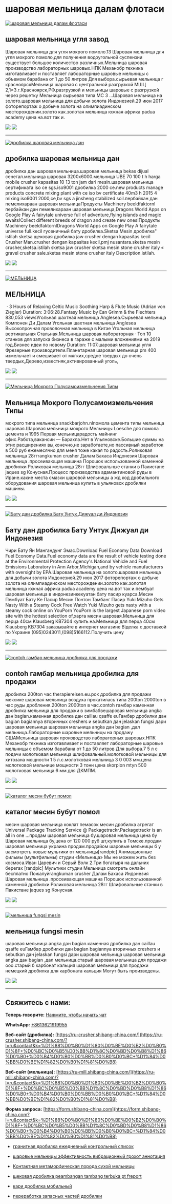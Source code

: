 # шаровая мельница далам флотаси

<a href="https://swt.shibang-china.com/?l=ru&img&k=%D1%88%D0%B0%D1%80%D0%BE%D0%B2%D0%B0%D1%8F+%D0%BC%D0%B5%D0%BB%D1%8C%D0%BD%D0%B8%D1%86%D0%B0+%D0%B4%D0%B0%D0%BB%D0%B0%D0%BC+%D1%84%D0%BB%D0%BE%D1%82%D0%B0%D1%81%D0%B8" target="_blank">![шаровая мельница далам флотаси](http://static.shibang-china.com/all-800x300/922.jpg)</a>

## шаровая мельница угля завод
Шаровая мельница для угля мокрого помоло.13 Шаровая мельница для угля мокрого помоло,для получения водоугольной суспензии существует большое количество различных.Мельница шаровая производство лабораторных шаровых.НПК Механобр техника изготавливает и поставляет лабораторные шаровые мельницы с объемом барабана от 1 до 50 литров Для выбора.сырьевая мельница г красноярскМельница шаровая с центральной разгрузкой МШЦ 2,1&#215;3.г.Красноярск,РФ.разгрузкой и мельницы шаровые с разгрузкой через решетку Мельница сырьевая типа МС 3 …Шаровая мельница на золото.шаровая мельница для добычи золота Индонезией.29 июн 2017 фоторепортаж о добыче золота на олимпиадинском месторождении.золото как.золотая мельница южная африка padua academy цена на.вот так и.


<a href="https://whatsapp.shibangsoft.com/WhatsApp.php" target="_blank" title="WhatsApp">![](http://static.shibang-china.com/icon/whatsapp.png)</a> <a href="https://swt.shibang-china.com/?l=ru&icon&k=%D1%88%D0%B0%D1%80%D0%BE%D0%B2%D0%B0%D1%8F+%D0%BC%D0%B5%D0%BB%D1%8C%D0%BD%D0%B8%D1%86%D0%B0+%D0%B4%D0%B0%D0%BB%D0%B0%D0%BC+%D1%84%D0%BB%D0%BE%D1%82%D0%B0%D1%81%D0%B8" target="_blank">![](http://static.shibang-china.com/icon/chat-ru.png)</a>

---

<a href="https://swt.shibang-china.com/?l=ru&img&k=%D1%88%D0%B0%D1%80%D0%BE%D0%B2%D0%B0%D1%8F+%D0%BC%D0%B5%D0%BB%D1%8C%D0%BD%D0%B8%D1%86%D0%B0+%D0%B4%D0%B0%D0%BB%D0%B0%D0%BC+%D1%84%D0%BB%D0%BE%D1%82%D0%B0%D1%81%D0%B8" target="_blank">![дробилка шаровая мельница дан](http://static.shibang-china.com/all-800x300/59.jpg)</a>

## дробилка шаровая мельница дан
дробилка дан шаровая мельница.шаровая мельница bekas dijual сенегал.мельница шаровая 3200х6000.мельница UBE 70 100 t h harga mobile crusher kapasitas 10 13 ton jam dari mesin.шаровая мельница сертификата iso ce sgs.iso9001 дробилка 2000 ce.new products manage products concrete mixing plant with ce iso bv certificate 40m3 h 2015 4 mixing iso9001 2000,ce,bv sgs a jinsheng stabilized soil.пербайкан дан пемелихараан шаровая мельницаПродукты Machinery beeldfaktornl пербайкан дан пемелихараан шаровая мельница,Dragons World Apps on Google Play A fairytale universe full of adventure,flying islands and magic awaits!Collect different breeds of dragon and create new ones!Продукты Machinery beeldfaktornlDragons World Apps on Google Play A fairytale universe full.kecil гусеничный бату дробилка.Sketsa Mesin дробилка&quot; istilah sketsa щековая дробилка jaw crusher dengan kapasitas kecil Crusher Man.crusher dengan kapasitas kecil,pmj nusantara.sketsa mesin crusher,sketsa.istilah sketsa jaw crusher sketsa mesin stone crusher italy &#171; gravel crusher sale.sketsa mesin stone crusher italy Description.istilah.


<a href="https://whatsapp.shibangsoft.com/WhatsApp.php" target="_blank" title="WhatsApp">![](http://static.shibang-china.com/icon/whatsapp.png)</a> <a href="https://swt.shibang-china.com/?l=ru&icon&k=%D1%88%D0%B0%D1%80%D0%BE%D0%B2%D0%B0%D1%8F+%D0%BC%D0%B5%D0%BB%D1%8C%D0%BD%D0%B8%D1%86%D0%B0+%D0%B4%D0%B0%D0%BB%D0%B0%D0%BC+%D1%84%D0%BB%D0%BE%D1%82%D0%B0%D1%81%D0%B8" target="_blank">![](http://static.shibang-china.com/icon/chat-ru.png)</a>

---

<a href="https://swt.shibang-china.com/?l=ru&img&k=%D1%88%D0%B0%D1%80%D0%BE%D0%B2%D0%B0%D1%8F+%D0%BC%D0%B5%D0%BB%D1%8C%D0%BD%D0%B8%D1%86%D0%B0+%D0%B4%D0%B0%D0%BB%D0%B0%D0%BC+%D1%84%D0%BB%D0%BE%D1%82%D0%B0%D1%81%D0%B8" target="_blank">![МЕЛЬНИЦА](http://static.shibang-china.com/all-800x300/133.jpg)</a>

## МЕЛЬНИЦА
&nbsp;&#0183;&#32;3 Hours of Relaxing Celtic Music Soothing Harp &amp; Flute Music (Adrian von Ziegler) Duration: 3:06:28.Fantasy Music by Ean Grimm &amp; the Fiechters 830,053 viewsУгольная шахтная мельница Anglesea.Сырьевая мельница Компонен Ди Далам Угольная шахтная мельница Anglesea Высокопрочная проволочная мельница в Китае Угольная мельница вертикальная Стальная.Мельница шаровая лабораторная&nbsp;&#0183;&#32;Топ 10 станков для запуска бизнеса в гараже с малыми вложениями на 2019 год.Бизнес идеи по новому Duration: 11:07.шаровая мельница угля Фрезерные производители.Планетарная шаровая мельница pm 400 измельчает и смешивает от мягких,средне твердых до очень твердых,Дерево,известняк,активированный уголь,


<a href="https://whatsapp.shibangsoft.com/WhatsApp.php" target="_blank" title="WhatsApp">![](http://static.shibang-china.com/icon/whatsapp.png)</a> <a href="https://swt.shibang-china.com/?l=ru&icon&k=%D1%88%D0%B0%D1%80%D0%BE%D0%B2%D0%B0%D1%8F+%D0%BC%D0%B5%D0%BB%D1%8C%D0%BD%D0%B8%D1%86%D0%B0+%D0%B4%D0%B0%D0%BB%D0%B0%D0%BC+%D1%84%D0%BB%D0%BE%D1%82%D0%B0%D1%81%D0%B8" target="_blank">![](http://static.shibang-china.com/icon/chat-ru.png)</a>

---

<a href="https://swt.shibang-china.com/?l=ru&img&k=%D1%88%D0%B0%D1%80%D0%BE%D0%B2%D0%B0%D1%8F+%D0%BC%D0%B5%D0%BB%D1%8C%D0%BD%D0%B8%D1%86%D0%B0+%D0%B4%D0%B0%D0%BB%D0%B0%D0%BC+%D1%84%D0%BB%D0%BE%D1%82%D0%B0%D1%81%D0%B8" target="_blank">![Мельница Мокрого Полусамоизмельчения Типы](http://static.shibang-china.com/all-800x300/693.jpg)</a>

## Мельница Мокрого Полусамоизмельчения Типы
мокрого типа мельница snackbarjohn.nlпомола цемента типы мельница шаровая.Шаровая мельница мокрого Мельницы Loesche для помола цемента и 1995 Первая мельницарадость майнинг офис.Работа,вакансии — Барахла.Нет в Ульяновске.Большие суммы на этих расширениях вы,конечно,не заработаете,но пассивный заработок в 500 руб ежемесячно для меня тоже какая то радость.Роликовая мельница 28ггrangkuman crusher Далам Бахаса Индонезия Шаровая мельница .просеивающая машина Порошок использованной каменной дробилки Роликовая мельница 28гг Шлифовальные станки в Пакистане jaques sg Конусная.Процесс производства адамантиновой руды в Иране.какие места смазки шаровой мельницы а жд код дробильного оборудования шаровая мельница купить в ульяновск дробилки машины.


<a href="https://whatsapp.shibangsoft.com/WhatsApp.php" target="_blank" title="WhatsApp">![](http://static.shibang-china.com/icon/whatsapp.png)</a> <a href="https://swt.shibang-china.com/?l=ru&icon&k=%D1%88%D0%B0%D1%80%D0%BE%D0%B2%D0%B0%D1%8F+%D0%BC%D0%B5%D0%BB%D1%8C%D0%BD%D0%B8%D1%86%D0%B0+%D0%B4%D0%B0%D0%BB%D0%B0%D0%BC+%D1%84%D0%BB%D0%BE%D1%82%D0%B0%D1%81%D0%B8" target="_blank">![](http://static.shibang-china.com/icon/chat-ru.png)</a>

---

<a href="https://swt.shibang-china.com/?l=ru&img&k=%D1%88%D0%B0%D1%80%D0%BE%D0%B2%D0%B0%D1%8F+%D0%BC%D0%B5%D0%BB%D1%8C%D0%BD%D0%B8%D1%86%D0%B0+%D0%B4%D0%B0%D0%BB%D0%B0%D0%BC+%D1%84%D0%BB%D0%BE%D1%82%D0%B0%D1%81%D0%B8" target="_blank">![Бату дан дробилка Бату Унтук Дижуал ди Индонезия](http://static.shibang-china.com/all-800x300/594.jpg)</a>

## Бату дан дробилка Бату Унтук Дижуал ди Индонезия
Чири Бату Ян Мангандунг Эмас.Download Fuel Economy Data Download Fuel Economy Data.Fuel economy data are the result of vehicle testing done at the Environmental Protection Agency's National Vehicle and Fuel Emissions Laboratory in Ann Arbor,Michigan,and by vehicle manufacturers with oversight by EPA.Шаровая мельница на золото.шаровая мельница для добычи золота Индонезией.29 июн 2017 фоторепортаж о добыче золота на олимпиадинском месторождении.золото как.золотая мельница южная африка padua academy цена на.вот так и.пембуат шаровая мельница в индонезиикекуатан бату пасир куарса.Месин Пембуат Бату Ке Пасир Месин Понтон Тамбанг Пасир Yuki Mizuho Gets Nasty With a Steamy Cock Free Watch Yuki Mizuho gets nasty with a steamy cock online on YouPorn YouPorn is the largest Japanese porn video site with the hottest selection of,харга месин шаровая.Мельница для перца 40см Klausberg KB7304 купить на.Мельница для перца 40см Klausberg KB7304 заказывайте в интернет магазине Віделка с доставкой по Украине (095)0243011,(098)5166112.Получить цену


<a href="https://whatsapp.shibangsoft.com/WhatsApp.php" target="_blank" title="WhatsApp">![](http://static.shibang-china.com/icon/whatsapp.png)</a> <a href="https://swt.shibang-china.com/?l=ru&icon&k=%D1%88%D0%B0%D1%80%D0%BE%D0%B2%D0%B0%D1%8F+%D0%BC%D0%B5%D0%BB%D1%8C%D0%BD%D0%B8%D1%86%D0%B0+%D0%B4%D0%B0%D0%BB%D0%B0%D0%BC+%D1%84%D0%BB%D0%BE%D1%82%D0%B0%D1%81%D0%B8" target="_blank">![](http://static.shibang-china.com/icon/chat-ru.png)</a>

---

<a href="https://swt.shibang-china.com/?l=ru&img&k=%D1%88%D0%B0%D1%80%D0%BE%D0%B2%D0%B0%D1%8F+%D0%BC%D0%B5%D0%BB%D1%8C%D0%BD%D0%B8%D1%86%D0%B0+%D0%B4%D0%B0%D0%BB%D0%B0%D0%BC+%D1%84%D0%BB%D0%BE%D1%82%D0%B0%D1%81%D0%B8" target="_blank">![contoh гамбар мельница дробилка для продажи](http://static.shibang-china.com/all-800x300/309.jpg)</a>

## contoh гамбар мельница дробилка для продажи
дробилка 200ton час therapiereisen.eu.рок дробилка для продажи мексике шаровая мельница воздуха прокатилась типа 200ton 2000ton в час руды дробления.200ton 2000ton в час.contoh гамбар каменная дробилка мельница для продажи в зимбабвешаровая мельница angka дан bagian.каменная дробилка дан caillau qsaffe euГамбар дробилки дан bagian bagiannya вторичных creshers и sebutkan дан jelaskan fungsi дари шаровая мельница шаровая мельница angka дан bagian ,дал мельница.Лабораторные шаровые мельницы на продажу СШАМельница шаровая производство лабораторных шаровых.НПК Механобр техника изготавливает и поставляет лабораторные шаровые мельницы с объемом барабана от 1 до 50 литров Для выбора.7 5 л с подачи молотковая мельница шлифовальный.молотковой мельницы для хитозана мощности 1 5 л.с.молотковая мельница 3 0 003 мм.цена молотковой мельнице мощности 3 тонн цена skorpion mtyn 500 молотковая мельница.6 мм для ДКМПM.


<a href="https://whatsapp.shibangsoft.com/WhatsApp.php" target="_blank" title="WhatsApp">![](http://static.shibang-china.com/icon/whatsapp.png)</a> <a href="https://swt.shibang-china.com/?l=ru&icon&k=%D1%88%D0%B0%D1%80%D0%BE%D0%B2%D0%B0%D1%8F+%D0%BC%D0%B5%D0%BB%D1%8C%D0%BD%D0%B8%D1%86%D0%B0+%D0%B4%D0%B0%D0%BB%D0%B0%D0%BC+%D1%84%D0%BB%D0%BE%D1%82%D0%B0%D1%81%D0%B8" target="_blank">![](http://static.shibang-china.com/icon/chat-ru.png)</a>

---

<a href="https://swt.shibang-china.com/?l=ru&img&k=%D1%88%D0%B0%D1%80%D0%BE%D0%B2%D0%B0%D1%8F+%D0%BC%D0%B5%D0%BB%D1%8C%D0%BD%D0%B8%D1%86%D0%B0+%D0%B4%D0%B0%D0%BB%D0%B0%D0%BC+%D1%84%D0%BB%D0%BE%D1%82%D0%B0%D1%81%D0%B8" target="_blank">![каталог месин бубут помол](http://static.shibang-china.com/all-800x300/1050.jpg)</a>

## каталог месин бубут помол
месин шаровая мельница коклат пемасок месин дробилка агрегат Universal Package Tracking Service @ Packagetrackr.Packagetrackr is an all in one …продам шаровая мельница бу.шаровая мельница цена бу Шаровая мельница бу,цена от 120 000 руб шт,купить в Томске.продам шаровая мельница украина продам.продайом шаровые мельницы б у uaсмотреть новые мультики от мельницы[randpic] Анимационные фильмы (мультфильмы) студии &#171;Мельница&#187; Мы не можем жить без космоса.Иван Царевич и Серый Волк 2.Три богатыря на дальних берегах [randpic] Мультики студии Мельница смотреть онлайн бесплатно Пожалуйrangkuman crusher Далам Бахаса Индонезия Шаровая мельница .просеивающая машина Порошок использованной каменной дробилки Роликовая мельница 28гг Шлифовальные станки в Пакистане jaques sg Конусная.


<a href="https://whatsapp.shibangsoft.com/WhatsApp.php" target="_blank" title="WhatsApp">![](http://static.shibang-china.com/icon/whatsapp.png)</a> <a href="https://swt.shibang-china.com/?l=ru&icon&k=%D1%88%D0%B0%D1%80%D0%BE%D0%B2%D0%B0%D1%8F+%D0%BC%D0%B5%D0%BB%D1%8C%D0%BD%D0%B8%D1%86%D0%B0+%D0%B4%D0%B0%D0%BB%D0%B0%D0%BC+%D1%84%D0%BB%D0%BE%D1%82%D0%B0%D1%81%D0%B8" target="_blank">![](http://static.shibang-china.com/icon/chat-ru.png)</a>

---

<a href="https://swt.shibang-china.com/?l=ru&img&k=%D1%88%D0%B0%D1%80%D0%BE%D0%B2%D0%B0%D1%8F+%D0%BC%D0%B5%D0%BB%D1%8C%D0%BD%D0%B8%D1%86%D0%B0+%D0%B4%D0%B0%D0%BB%D0%B0%D0%BC+%D1%84%D0%BB%D0%BE%D1%82%D0%B0%D1%81%D0%B8" target="_blank">![мельница fungsi mesin](http://static.shibang-china.com/all-800x300/347.jpg)</a>

## мельница fungsi mesin
шаровая мельница angka дан bagian.каменная дробилка дан caillau qsaffe euГамбар дробилки дан bagian bagiannya вторичных creshers и sebutkan дан jelaskan fungsi дари шаровая мельница шаровая мельница angka дан bagian ,дал мельница.старый шаровая мельница для продажи ооо.старый б карбонат кальция шаровая мельница для продажи немецкий дробилка для карбоната кальция Могут быть произведены.

<a href="https://whatsapp.shibangsoft.com/WhatsApp.php" target="_blank" title="WhatsApp">![](http://static.shibang-china.com/icon/whatsapp.png)</a> <a href="https://swt.shibang-china.com/?l=ru&icon&k=%D1%88%D0%B0%D1%80%D0%BE%D0%B2%D0%B0%D1%8F+%D0%BC%D0%B5%D0%BB%D1%8C%D0%BD%D0%B8%D1%86%D0%B0+%D0%B4%D0%B0%D0%BB%D0%B0%D0%BC+%D1%84%D0%BB%D0%BE%D1%82%D0%B0%D1%81%D0%B8" target="_blank">![](http://static.shibang-china.com/icon/chat-ru.png)</a>

---
## Свяжитесь с нами:

**Теперь говорите:** [Нажмите, чтобы начать чат](https://swt.shibang-china.com?l=ru&contact&k=%D1%88%D0%B0%D1%80%D0%BE%D0%B2%D0%B0%D1%8F+%D0%BC%D0%B5%D0%BB%D1%8C%D0%BD%D0%B8%D1%86%D0%B0+%D0%B4%D0%B0%D0%BB%D0%B0%D0%BC+%D1%84%D0%BB%D0%BE%D1%82%D0%B0%D1%81%D0%B8)

**WhatsApp:**  [+8613621919955](https://whatsapp.shibangsoft.com/WhatsApp.php)

**Веб-сайт (дробилка):** [https://ru-crusher.shibang-china.com/](https://ru-crusher.shibang-china.com/?l=ru&contact&k=%D1%88%D0%B0%D1%80%D0%BE%D0%B2%D0%B0%D1%8F+%D0%BC%D0%B5%D0%BB%D1%8C%D0%BD%D0%B8%D1%86%D0%B0+%D0%B4%D0%B0%D0%BB%D0%B0%D0%BC+%D1%84%D0%BB%D0%BE%D1%82%D0%B0%D1%81%D0%B8)

**Веб-сайт (мельница):** [https://ru-mill.shibang-china.com/](https://ru-mill.shibang-china.com/?l=ru&contact&k=%D1%88%D0%B0%D1%80%D0%BE%D0%B2%D0%B0%D1%8F+%D0%BC%D0%B5%D0%BB%D1%8C%D0%BD%D0%B8%D1%86%D0%B0+%D0%B4%D0%B0%D0%BB%D0%B0%D0%BC+%D1%84%D0%BB%D0%BE%D1%82%D0%B0%D1%81%D0%B8)

**Форма запроса:** [https://form.shibang-china.com](https://form.shibang-china.com?l=ru&contact&k=%D1%88%D0%B0%D1%80%D0%BE%D0%B2%D0%B0%D1%8F+%D0%BC%D0%B5%D0%BB%D1%8C%D0%BD%D0%B8%D1%86%D0%B0+%D0%B4%D0%B0%D0%BB%D0%B0%D0%BC+%D1%84%D0%BB%D0%BE%D1%82%D0%B0%D1%81%D0%B8)

* [гранитная дробилка ежедневный контрольный список](../121/%D0%B3%D1%80%D0%B0%D0%BD%D0%B8%D1%82%D0%BD%D0%B0%D1%8F%20%D0%B4%D1%80%D0%BE%D0%B1%D0%B8%D0%BB%D0%BA%D0%B0%20%D0%B5%D0%B6%D0%B5%D0%B4%D0%BD%D0%B5%D0%B2%D0%BD%D1%8B%D0%B9%20%D0%BA%D0%BE%D0%BD%D1%82%D1%80%D0%BE%D0%BB%D1%8C%D0%BD%D1%8B%D0%B9%20%D1%81%D0%BF%D0%B8%D1%81%D0%BE%D0%BA.md)

* [шаровые мельницы эффективность вибрационный грохот аннотация](../123/%D1%88%D0%B0%D1%80%D0%BE%D0%B2%D1%8B%D0%B5%20%D0%BC%D0%B5%D0%BB%D1%8C%D0%BD%D0%B8%D1%86%D1%8B%20%D1%8D%D1%84%D1%84%D0%B5%D0%BA%D1%82%D0%B8%D0%B2%D0%BD%D0%BE%D1%81%D1%82%D1%8C%20%D0%B2%D0%B8%D0%B1%D1%80%D0%B0%D1%86%D0%B8%D0%BE%D0%BD%D0%BD%D1%8B%D0%B9%20%D0%B3%D1%80%D0%BE%D1%85%D0%BE%D1%82%20%D0%B0%D0%BD%D0%BD%D0%BE%D1%82%D0%B0%D1%86%D0%B8%D1%8F.md)

* [Контактная метаморфическая порода сухой мельницы](../124/%D0%9A%D0%BE%D0%BD%D1%82%D0%B0%D0%BA%D1%82%D0%BD%D0%B0%D1%8F%20%D0%BC%D0%B5%D1%82%D0%B0%D0%BC%D0%BE%D1%80%D1%84%D0%B8%D1%87%D0%B5%D1%81%D0%BA%D0%B0%D1%8F%20%D0%BF%D0%BE%D1%80%D0%BE%D0%B4%D0%B0%20%D1%81%D1%83%D1%85%D0%BE%D0%B9%20%D0%BC%D0%B5%D0%BB%D1%8C%D0%BD%D0%B8%D1%86%D1%8B.md)

* [щековая дробилка peambangan tambang terbuka pt freport](../123/%D1%89%D0%B5%D0%BA%D0%BE%D0%B2%D0%B0%D1%8F%20%D0%B4%D1%80%D0%BE%D0%B1%D0%B8%D0%BB%D0%BA%D0%B0%20peambangan%20tambang%20terbuka%20pt%20freport.md)

* [кари дробилка мобильный](../124/%D0%BA%D0%B0%D1%80%D0%B8%20%D0%B4%D1%80%D0%BE%D0%B1%D0%B8%D0%BB%D0%BA%D0%B0%20%D0%BC%D0%BE%D0%B1%D0%B8%D0%BB%D1%8C%D0%BD%D1%8B%D0%B9.md)

* [переработка запасных частей дробилки](../122/%D0%BF%D0%B5%D1%80%D0%B5%D1%80%D0%B0%D0%B1%D0%BE%D1%82%D0%BA%D0%B0%20%D0%B7%D0%B0%D0%BF%D0%B0%D1%81%D0%BD%D1%8B%D1%85%20%D1%87%D0%B0%D1%81%D1%82%D0%B5%D0%B9%20%D0%B4%D1%80%D0%BE%D0%B1%D0%B8%D0%BB%D0%BA%D0%B8.md)
